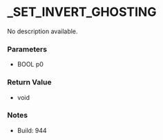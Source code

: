 # _SET_INVERT_GHOSTING

No description available.

### Parameters
* BOOL p0

### Return Value
* void

### Notes
* Build: 944

